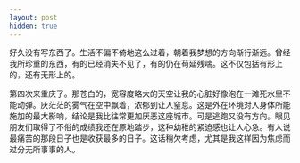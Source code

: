 ```yaml
---
layout: post
hidden: true
---
```

好久没有写东西了。生活不偏不倚地这么过着，朝着我梦想的方向渐行渐远。曾经我所珍重的东西，有的已经消失不见了，有的仍在苟延残喘。这不仅包括有形上的，还有无形上的。

第四次来重庆了。那苍白的，宽容度略大的天空让我的心脏好像泡在一滩死水里不能动弹。灰茫茫的雾气在空中飘着，浓郁到让人窒息。这是外在环境对人身体所能施加的最大影响，结论是我比往常更加厌恶这座城市。可是逃跑又没有方向。眼见朋友们取得了不俗的成绩我还在原地踏步，这种幼稚的紧迫感也让人心急。有人说最痛苦的那段日子也是收获最多的日子。这话稍欠考虑，尤其是我这样因为焦虑而过分无所事事的人。